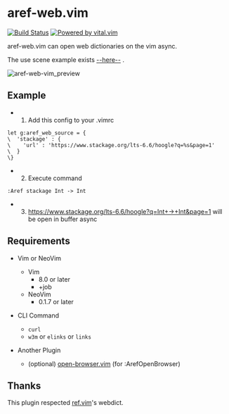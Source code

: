 # aref-web.vim

[![Build Status](https://travis-ci.org/aiya000/aref-web.vim.svg?branch=master)](https://travis-ci.org/aiya000/aref-web.vim)
[![Powered by vital.vim](https://img.shields.io/badge/powered%20by-vital.vim-80273f.svg)](https://github.com/vim-jp/vital.vim)

aref-web.vim can open web dictionaries on the vim async.

The use scene example exists [--here--](https://youtu.be/lQ-QpPtGck4) .

![aref-web-vim_preview](./aref-web-vim_preview.gif)

## Example

- 1. Add this config to your .vimrc

```vim
let g:aref_web_source = {
\  'stackage' : {
\    'url' : 'https://www.stackage.org/lts-6.6/hoogle?q=%s&page=1'
\  }
\}
```

- 2. Execute command

```vim
:Aref stackage Int -> Int
```

- 3. https://www.stackage.org/lts-6.6/hoogle?q=Int+->+Int&page=1 will be open in buffer async

## Requirements

* Vim or NeoVim
    * Vim
        - 8.0 or later
        - +job
    * NeoVim
        - 0.1.7 or later

* CLI Command
    - `curl`
    - `w3m` or `elinks` or `links`

* Another Plugin
  - (optional) [open-browser.vim](http://github.com/tyru/open-browser.vim) (for :ArefOpenBrowser)


## Thanks

This plugin respected [ref.vim](https://github.com/thinca/vim-ref/)'s webdict.
